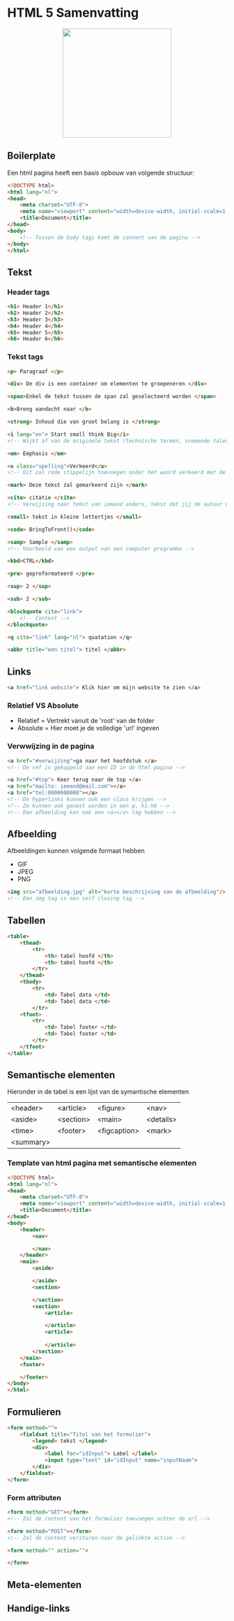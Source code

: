 # HTML 5 Samenvatting
<p align="center">
  <img height="250" src="../../Assets/Img/logos/HTML5.png">
</p>

## Boilerplate

Een html pagina heeft een basis opbouw van volgende structuur:

``` html
<!DOCTYPE html>
<html lang="nl">
<head>
    <meta charset="UTF-8">
    <meta name="viewport" content="width=device-width, initial-scale=1.0">
    <title>Document</title>
</head>
<body>
    <!-- Tussen de body tags komt de content van de pagina -->
</body>
</html>
```

## Tekst

### Header tags

``` html
<h1> Header 1</h1>
<h2> Header 2</h2>
<h3> Header 3</h3>
<h4> Header 4</h4>
<h5> Header 5</h5>
<h6> Header 6</h6>
```

### Tekst tags

``` html
<p> Paragraaf </p>

<div> De div is een container om elementen te groepeneren </div>

<span>Enkel de tekst tussen de span zal geselecteerd worden </span>

<b>Breng aandacht naar </b>

<strong> Inhoud die van groot belang is </strong>

<i lang="en"> Start small think Big</i>
<!-- Wijkt af van de originele tekst (technische termen, vreemnde talen, ...) -->

<em> Emphasis </em>

<u class="spelling">Verkeerd</u>
<!-- Dit zal rode stippelijn toevoegen onder het woord verkeerd met de gepaste css -->

<mark> Deze tekst zal gemarkeerd zijn </mark>

<cite> citatie </cite>
<!-- Verwijzing naar tekst van iemand anders, tekst dat jij de auteur niet van bent -->

<small> tekst in kleine lettertjes </small>

<code> BringToFront()</code>

<samp> Sample </samp>
<!-- Voorbeeld van een output van een computer programma -->

<kbd>CTRL</kbd>

<pre> geproformateerd </pre>

<sup> 2 </sup>

<sub> 2 </sub>

<blockquote cite="link">
    <!-- Content -->
</blockquote>

<q cite="link" lang="nl"> quatation </q>

<abbr title="een titel"> titel </abbr>
 ``` 

 ## Links

``` html
<a href="link website"> Klik hier om mijn website te zien </a>
``` 

### Relatief VS Absolute

- Relatief = Vertrekt vanuit de 'root' van de folder
- Absolute = Hier moet je de volledige 'url' ingeven

### Verwwijzing in de pagina

``` html
<a href="#verwijzing">ga naar het hoofdstuk </a>
<!-- De ref is gekoppeld aan een ID in de html pagina -->

<a href="#top"> Keer terug naar de top </a>
<a href="mailto: iemand@mail.com"></a>
<a href="tel:0000000000"></a>
<!-- De hyperlinks kunnen ook een class krijgen -->
<!-- Ze kunnen ook genest worden in een p, h1-h6 -->
<!-- Een afbeelding kan ook een <a></a> tag hebben -->
``` 

## Afbeelding

Afbeeldingen kunnen volgende formaat hebben
* GIF
* JPEG
* PNG

``` html
<img src="afbeelding.jpg" alt="korte beschrijving van de afbeelding"/>
<!-- Een img tag is een self closing tag -->
``` 
## Tabellen

```html
<table>
    <thead>
        <tr>
            <th> tabel hoofd </th>
            <th> tabel hoofd </th>
        </tr>
    </thead>
    <tbody>
        <tr>
            <td> Tabel data </td>
            <td> Tabel data </td>
        </tr>
    <tfoot>
        <tr>
            <td> Tabel footer </td>
            <td> Tabel footer </td>
        </tr>
    </tfoot>
</table>
```

## Semantische elementen

Hieronder in de tabel is een lijst van de symantische elementen 

|            |            |               |            |
|------------|------------|---------------|------------|
| \<header>  | \<article> | \<figure>     | \<nav>     |
| \<aside>   | \<section> | \<main>       | \<details> |
| \<time>    | \<footer>  | \<figcaption> | \<mark>    |
| \<summary> |            |               |            |

### Template van html pagina met semantische elementen

``` html
<!DOCTYPE html>
<html lang="nl">
<head>
    <meta charset="UTF-8">
    <meta name="viewport" content="width=device-width, initial-scale=1.0">
    <title>Document</title>
</head>
<body>
    <header>
        <nav>

        </nav>
    </header>
    <main>
        <aside>

        </aside>
        <section>

        </section>
        <section>
            <article>

            </article>
            <article>
                
            </article>
        </section>
    </main>
    <footer>

    </footer>
</body>
</html>
``` 



## Formulieren

``` html
<form method="">
    <fieldset title="Titel van het formulier">
        <legend> tekst </legend>
        <div>
            <label for="idInput"> Label </label>
            <input type="text" id="idInput" name="inputNaam">
        </div>
    </fieldset>
</form>
```

### Form attributen

``` html
<form method="GET"></form>
<!-- Zal de content van het formulier toevoegen achter de url -->

<form method="POST"></form>
<!-- Zal de content versturen naar de gelinkte action -->
```

``` html
<form method="" action="">

</form>
```

## Meta-elementen

## Handige-links

